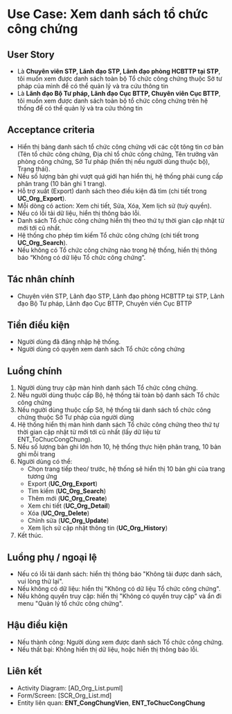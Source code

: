 # Use Case: Xem danh sách tổ chức công chứng

## User Story
- Là **Chuyên viên STP, Lãnh đạo STP, Lãnh đạo phòng HCBTTP tại STP**, tôi muốn xem được danh sách toàn bộ Tổ chức công chứng thuộc Sở tư pháp của mình để có thể quản lý và tra cứu thông tin
- Là **Lãnh đạo Bộ Tư pháp, Lãnh đạo Cục BTTP, Chuyên viên Cục BTTP**, tôi muốn xem được danh sách toàn bộ tổ chức công chứng trên hệ thống để có thể quản lý và tra cứu thông tin

## Acceptance criteria
- Hiển thị bảng danh sách tổ chức công chứng với các cột tông tin cơ bản (Tên tổ chức công chứng, Địa chỉ tổ chức công chứng, Tên trưởng văn phòng công chứng, Sở Tư pháp (hiển thị nếu người dùng thuộc bộ), Trạng thái).
- Nếu số lượng bản ghi vượt quá giới hạn hiển thị, hệ thống phải cung cấp phân trang (10 bản ghi 1 trang).
- Hỗ trợ xuất (Export) danh sách theo điều kiện đã tìm  (chi tiết trong **UC_Org_Export**).
- Mỗi dòng có action: Xem chi tiết, Sửa, Xóa, Xem lịch sử (tuỳ quyền).  
- Nếu có lỗi tải dữ liệu, hiển thị thông báo lỗi.
- Danh sách Tổ chức công chứng hiển thị theo thứ tự thời gian cập nhật từ mới tới cũ nhất.
- Hệ thống cho phép tìm kiếm Tổ chức công chứng (chi tiết trong **UC_Org_Search**).    
- Nếu không có Tổ chức công chứng nào trong hệ thống, hiển thị thông báo “Không có dữ liệu Tổ chức công chứng”.  

## Tác nhân chính
- Chuyên viên STP, Lãnh đạo STP, Lãnh đạo phòng HCBTTP tại STP, Lãnh đạo Bộ Tư pháp, Lãnh đạo Cục BTTP, Chuyên viên Cục BTTP

## Tiền điều kiện
- Người dùng đã đăng nhập hệ thống.
- Người dùng có quyền xem danh sách Tổ chức công chứng

## Luồng chính
1. Người dùng truy cập màn hình danh sách Tổ chức công chứng.
2. Nếu người dùng thuộc cấp Bộ, hệ thống tải toàn bộ danh sách Tổ chức công chứng
3. Nếu người dùng thuộc cấp Sở, hệ thống tải danh sách tổ chức công chứng thuộc Sở Tư pháp của người dùng
4. Hệ thống hiển thị màn hình danh sách Tổ chức công chứng theo thứ tự thời gian cập nhật từ mới tới cũ nhất (lấy dữ liệu từ ENT_ToChucCongChung).
5. Nếu số lượng bản ghi lớn hơn 10, hệ thống thực hiện phân trang, 10 bản ghi mỗi trang
6. Người dùng có thể:
   - Chọn trang tiếp theo/ trước, hệ thống sẽ hiển thị 10 bản ghi của trang tương ứng
   - Export (**UC_Org_Export**)
   - Tìm kiếm (**UC_Org_Search**)
   - Thêm mới (**UC_Org_Create**)
   - Xem chi tiết (**UC_Org_Detail**)
   - Xóa (**UC_Org_Delete**)
   - Chỉnh sửa (**UC_Org_Update**)
   - Xem lịch sử cập nhật thông tin (**UC_Org_History**)
7. Kết thúc.

## Luồng phụ / ngoại lệ
- Nếu có lỗi tải danh sách: hiển thị thông báo "Không tải được danh sách, vui lòng thử lại".
- Nếu không có dữ liệu: hiển thị "Không có dữ liệu Tổ chức công chứng".
- Nếu không quyền truy cập: hiển thị "Không có quyền truy cập" và ẩn đi menu "Quản lý tổ chức công chứng".

## Hậu điều kiện
- Nếu thành công: Người dùng xem được danh sách Tổ chức công chứng.
- Nếu thất bại: Không hiển thị dữ liệu, hoặc hiển thị thông báo lỗi.

## Liên kết
- Activity Diagram: [AD_Org_List.puml]
- Form/Screen: [SCR_Org_List.md]
- Entity liên quan: **ENT_CongChungVien**, **ENT_ToChucCongChung**

